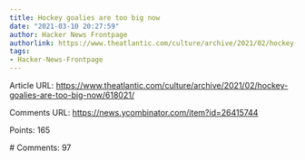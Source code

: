 ```yaml
---
title: Hockey goalies are too big now
date: "2021-03-10 20:27:59"
author: Hacker News Frontpage
authorlink: https://www.theatlantic.com/culture/archive/2021/02/hockey-goalies-are-too-big-now/618021/
tags:
- Hacker-News-Frontpage
---
```


<p>Article URL: <a href="https://www.theatlantic.com/culture/archive/2021/02/hockey-goalies-are-too-big-now/618021/">https://www.theatlantic.com/culture/archive/2021/02/hockey-goalies-are-too-big-now/618021/</a></p>
<p>Comments URL: <a href="https://news.ycombinator.com/item?id=26415744">https://news.ycombinator.com/item?id=26415744</a></p>
<p>Points: 165</p>
<p># Comments: 97</p>
